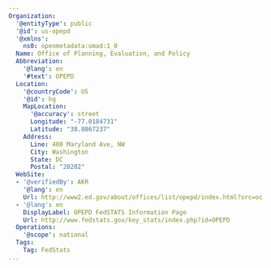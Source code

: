 ```yaml
---
Organization:
  '@entityType': public
  '@id': us-opepd
  '@xmlns':
    ns0: openmetadata:omad:1_0
  Name: Office of Planning, Evaluation, and Policy
  Abbreviation:
    '@lang': en
    '#text': OPEPD
  Location:
    '@countryCode': US
    '@id': hq
    MapLocation:
      '@accuracy': street
      Longitude: "-77.0184731"
      Latitude: "38.8867237"
    Address:
      Line: 400 Maryland Ave, NW
      City: Washington
      State: DC
      Postal: "20202"
  WebSite:
  - '@verifiedBy': AKR
    '@lang': en
    Url: http://www2.ed.gov/about/offices/list/opepd/index.html?src=oc
  - '@lang': en
    DisplayLabel: OPEPD FedSTATS Information Page
    Url: http://www.fedstats.gov/key_stats/index.php?id=OPEPD
  Operations:
    '@scope': national
  Tags:
    Tag: FedStats
...
```

